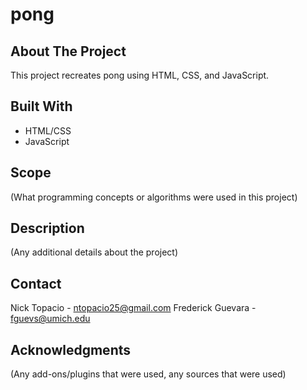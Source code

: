 # pong

## About The Project

This project recreates pong using HTML, CSS, and JavaScript.

## Built With

- HTML/CSS
- JavaScript

## Scope

(What programming concepts or algorithms were used in this project)

## Description

(Any additional details about the project)

## Contact

Nick Topacio - ntopacio25@gmail.com
Frederick Guevara - fguevs@umich.edu

## Acknowledgments

(Any add-ons/plugins that were used, any sources that were used)
